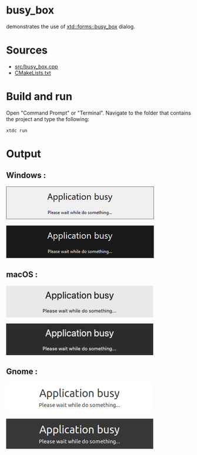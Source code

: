 # busy_box

demonstrates the use of [xtd::forms::busy_box](https://gammasoft71.github.io/xtd/reference_guides/latest/classxtd_1_1forms_1_1busy__box.html) dialog.

# Sources

* [src/busy_box.cpp](src/busy_box.cpp)
* [CMakeLists.txt](CMakeLists.txt)

# Build and run

Open "Command Prompt" or "Terminal". Navigate to the folder that contains the project and type the following:

```shell
xtdc run
```

# Output

## Windows :

![Screenshot](../../../../docs/pictures/examples/busy_box_w.png)

![Screenshot](../../../../docs/pictures/examples/busy_box_wd.png)

## macOS :

![Screenshot](../../../../docs/pictures/examples/busy_box_m.png)

![Screenshot](../../../../docs/pictures/examples/busy_box_md.png)

## Gnome :

![Screenshot](../../../../docs/pictures/examples/busy_box_g.png)

![Screenshot](../../../../docs/pictures/examples/busy_box_gd.png)
